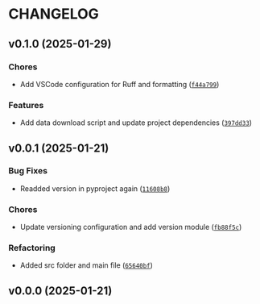 # CHANGELOG


## v0.1.0 (2025-01-29)

### Chores

- Add VSCode configuration for Ruff and formatting
  ([`f44a799`](https://github.com/joshbruegger/GrainSegmentation/commit/f44a7999060c528de34505cf08669ba7c90bec27))

### Features

- Add data download script and update project dependencies
  ([`397dd33`](https://github.com/joshbruegger/GrainSegmentation/commit/397dd33adf92fd21e32dcc368e666a53366f4567))


## v0.0.1 (2025-01-21)

### Bug Fixes

- Readded version in pyproject again
  ([`11608b8`](https://github.com/joshbruegger/GrainSegmentation/commit/11608b8a2d63aa6be9154b475028fccfd7c6b247))

### Chores

- Update versioning configuration and add version module
  ([`fb88f5c`](https://github.com/joshbruegger/GrainSegmentation/commit/fb88f5c224754b6b9b4f08511543845566a58e03))

### Refactoring

- Added src folder and main file
  ([`65640bf`](https://github.com/joshbruegger/GrainSegmentation/commit/65640bf5c750ae9fdd00b054bdc1bdd3eafafcf4))


## v0.0.0 (2025-01-21)
